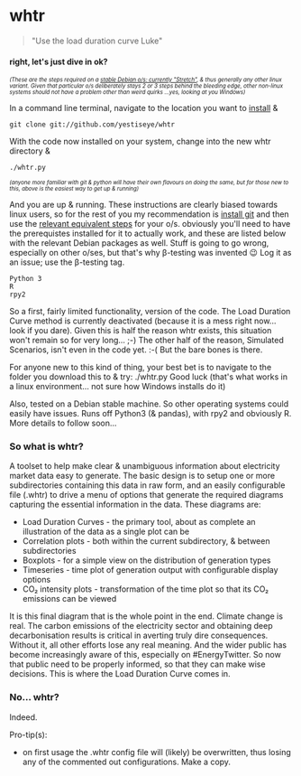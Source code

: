 # whtr
> "Use the load duration curve Luke"

#### right, let's just dive in ok?
<sub><sup>*(These are the steps required on a [stable Debian o/s: currently "Stretch"](https://wiki.debian.org/DebianStable), & thus generally any other linux variant.  Given that particular o/s deliberately stays 2 or 3 steps behind the bleeding edge, other non-linux systems should not have a problem other than weird quirks …yes, looking at you Windows)*</sup></sub>

In a command line terminal, navigate to the location you want to [install](https://git-scm.com/docs/git-clone) &

```git clone git://github.com/yestiseye/whtr```

With the code now installed on your system, change into the new whtr directory &

```./whtr.py```

<sub><sup>*(anyone more familiar with git & python will have their own flavours on doing the same, but for those new to this, above is the easiest way to get up & running)*</sup></sub>

And you are up & running.  These instructions are clearly biased towards linux users, so for the rest of you my recommendation is [install git](https://www.atlassian.com/git/tutorials/install-git) and then use the [relevant equivalent steps](https://git-scm.com/book/en/v2/Getting-Started-The-Command-Line) for your o/s.
obviously you'll need to have the prerequistes installed for it to actually work, and these are listed below with the relevant Debian packages as well.  Stuff is going to go wrong, especially on other o/ses, but that's why β-testing was invented :wink:  Log it as an issue; use the β-testing tag.

    Python 3
    R
    rpy2

So a first, fairly limited functionality, version of the code.  The Load Duration Curve method is currently deactivated (because it is a mess right now... look if you dare).  Given this is half the reason whtr exists, this situation won't remain so for very long... ;-)  The other half of the reason, Simulated Scenarios, isn't even in the code yet. :-(
But the bare bones is there.

For anyone new to this kind of thing, your best bet is to navigate to the folder you download this to & try: ./whtr.py
Good luck (that's what works in a linux environment... not sure how Windows installs do it)

Also, tested on a Debian stable machine.  So other operating systems could easily have issues.  Runs off Python3 (& pandas), with rpy2 and obviously R.
More details to follow soon...

### So what is whtr?
A toolset to help make clear & unambiguous information about electricity market data easy to generate.  The basic design is to setup one or more subdirectories containing this data in raw form, and an easily configurable file (.whtr) to drive a menu of options that generate the required diagrams capturing the essential information in the data. These diagrams are:
 * Load Duration Curves - the primary tool, about as complete an illustration of the data as a single plot can be
 * Correlation plots - both within the current subdirectory, & between subdirectories
 * Boxplots - for a simple view on the distribution of generation types
 * Timeseries - time plot of generation output with configurable display options
 * CO₂ intensity plots - transformation of the time plot so that its CO₂ emissions can be viewed

It is this final diagram that is the whole point in the end.  Climate change is real.  The carbon emissions of the electricity sector and obtaining deep decarbonisation results is critical in averting truly dire consequences.  Without it, all other efforts lose any real meaning.  And the wider public has become increasingly aware of this, especially on #EnergyTwitter.  So now that public need to be properly informed, so that they can make wise decisions.
This is where the Load Duration Curve comes in.

### No… whtr?
Indeed.

Pro-tip(s):
 * on first usage the .whtr config file will (likely) be overwritten, thus losing any of the commented out configurations. Make a copy.
